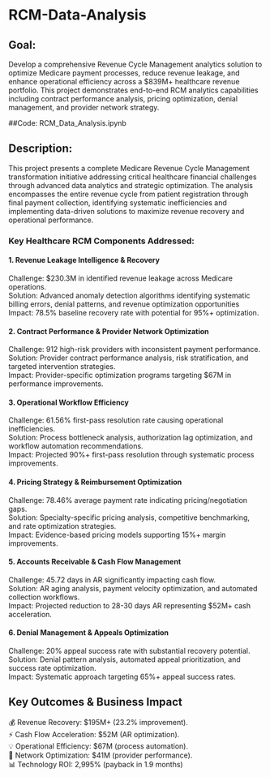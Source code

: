 # RCM-Data-Analysis


## Goal:

Develop a comprehensive Revenue Cycle Management analytics solution to optimize Medicare payment processes, reduce revenue leakage, and enhance operational efficiency across a $839M+ healthcare revenue portfolio. This project demonstrates end-to-end RCM analytics capabilities including contract performance analysis, pricing optimization, denial management, and provider network strategy.

##Code: RCM_Data_Analysis.ipynb

## Description:

This project presents a complete Medicare Revenue Cycle Management transformation initiative addressing critical healthcare financial challenges through advanced data analytics and strategic optimization. The analysis encompasses the entire revenue cycle from patient registration through final payment collection, identifying systematic inefficiencies and implementing data-driven solutions to maximize revenue recovery and operational performance.

### Key Healthcare RCM Components Addressed:

#### 1. Revenue Leakage Intelligence & Recovery
Challenge: $230.3M in identified revenue leakage across Medicare operations.<br>
Solution: Advanced anomaly detection algorithms identifying systematic billing errors, denial patterns, and revenue optimization opportunities<br>
Impact: 78.5% baseline recovery rate with potential for 95%+ optimization.

#### 2. Contract Performance & Provider Network Optimization
Challenge: 912 high-risk providers with inconsistent payment performance.<br>
Solution: Provider contract performance analysis, risk stratification, and targeted intervention strategies.<br>
Impact: Provider-specific optimization programs targeting $67M in performance improvements.

#### 3. Operational Workflow Efficiency
Challenge: 61.56% first-pass resolution rate causing operational inefficiencies.<br>
Solution: Process bottleneck analysis, authorization lag optimization, and workflow automation recommendations.<br>
Impact: Projected 90%+ first-pass resolution through systematic process improvements.

#### 4. Pricing Strategy & Reimbursement Optimization
Challenge: 78.46% average payment rate indicating pricing/negotiation gaps.<br>
Solution: Specialty-specific pricing analysis, competitive benchmarking, and rate optimization strategies.<br>
Impact: Evidence-based pricing models supporting 15%+ margin improvements.

#### 5. Accounts Receivable & Cash Flow Management
Challenge: 45.72 days in AR significantly impacting cash flow.<br>
Solution: AR aging analysis, payment velocity optimization, and automated collection workflows.<br>
Impact: Projected reduction to 28-30 days AR representing $52M+ cash acceleration.

#### 6. Denial Management & Appeals Optimization
Challenge: 20% appeal success rate with substantial recovery potential.<br>
Solution: Denial pattern analysis, automated appeal prioritization, and success rate optimization.<br>
Impact: Systematic approach targeting 65%+ appeal success rates.

## Key Outcomes & Business Impact
💰 Revenue Recovery: $195M+ (23.2% improvement).<br>
⚡ Cash Flow Acceleration: $52M (AR optimization).<br>
💡 Operational Efficiency: $67M (process automation).<br>
🎯 Network Optimization: $41M (provider performance).<br>
📊 Technology ROI: 2,995% (payback in 1.9 months)
